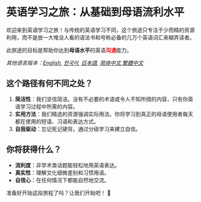 # 英语学习之旅：从基础到母语流利水平

欢迎来到英语学习之旅！与传统的英语学习不同，这个旅途只专注于少而精的资源利用，而不是放一大堆没人看的语法书和号称必备的几万个英语词汇来糊弄读者。

此旅途的目标是帮助你达到**母语水平**的英语<strong style="color:red;">沟通</strong>能力。

*其他语言版本：[English](README.md), [한국어](README.ko.md), [日本語](README.ja.md), [简体中文](README.zh-cn.md),[繁體中文](README.zh-tw.md)*

## 这个路径有何不同之处？

1. **简洁性**：我们坚信简洁。没有不必要的术语或令人不知所措的内容，只有你英语学习过程中所需的内容。
2. **实用方法**：我们精选的资源强调实际用法。你将学习到真正的母语使用者每天都在使用的短语、习语和表达方式。
3. **自我驱动**：忘记死记硬背。通过分级学习来建立自信。

## 你将获得什么？

- **流利度**：非学术类话题能轻松地用英语表达。
- **真实性**：理解文化细微差别和习惯用语。
- **自信心**：在任何情况下都能自然地交流。

准备好开始这段旅程了吗？让我们开始吧！ 🌟